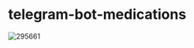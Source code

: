 # telegram-bot-medications

![295661](https://user-images.githubusercontent.com/96263809/205444805-9af8b779-d3f0-47c2-a606-459a68c5c508.jpg)

